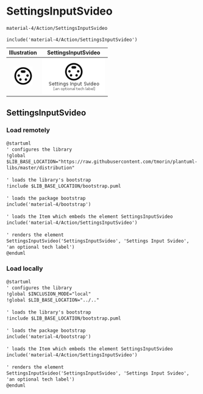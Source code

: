 # SettingsInputSvideo


```text
material-4/Action/SettingsInputSvideo
```

```text
include('material-4/Action/SettingsInputSvideo')
```



| Illustration | SettingsInputSvideo |
| :---: | :---: |
| ![illustration for Illustration](../../material-4/Action/SettingsInputSvideo.png) | ![illustration for SettingsInputSvideo](../../material-4/Action/SettingsInputSvideo.Local.png) |




## SettingsInputSvideo

### Load remotely
```plantuml
@startuml
' configures the library
!global $LIB_BASE_LOCATION="https://raw.githubusercontent.com/tmorin/plantuml-libs/master/distribution"

' loads the library's bootstrap
!include $LIB_BASE_LOCATION/bootstrap.puml

' loads the package bootstrap
include('material-4/bootstrap')

' loads the Item which embeds the element SettingsInputSvideo
include('material-4/Action/SettingsInputSvideo')

' renders the element
SettingsInputSvideo('SettingsInputSvideo', 'Settings Input Svideo', 'an optional tech label')
@enduml
```

### Load locally
```plantuml
@startuml
' configures the library
!global $INCLUSION_MODE="local"
!global $LIB_BASE_LOCATION="../.."

' loads the library's bootstrap
!include $LIB_BASE_LOCATION/bootstrap.puml

' loads the package bootstrap
include('material-4/bootstrap')

' loads the Item which embeds the element SettingsInputSvideo
include('material-4/Action/SettingsInputSvideo')

' renders the element
SettingsInputSvideo('SettingsInputSvideo', 'Settings Input Svideo', 'an optional tech label')
@enduml
```

